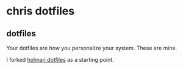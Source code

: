 # chris dotfiles

## dotfiles

Your dotfiles are how you personalize your system. These are mine.

I forked [holman dotfiles](https://github.com/holman/dotfiles) as a starting point.

